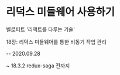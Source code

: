# 리덕스 미들웨어 사용하기

벨로퍼트 '리액트를 다루는 기술'

18장: 리덕스 미들웨어를 통한 비동기 작업 관리

-- 2020.09.28

~ 18.3.2 redux-saga 전까지
